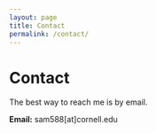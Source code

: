 ```yaml
---
layout: page
title: Contact
permalink: /contact/
---
```


# Contact

The best way to reach me is by email.

**Email:** sam588[at]cornell.edu